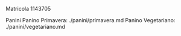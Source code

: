 Matricola 1143705

Panini
Panino Primavera: ./panini/primavera.md
Panino Vegetariano: ./panini/vegetariano.md
